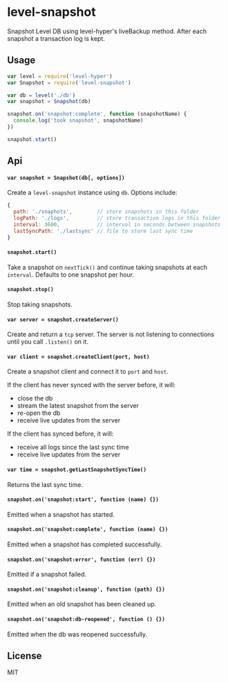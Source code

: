 # level-snapshot

Snapshot Level DB using level-hyper's liveBackup method. After each snapshot a transaction log is kept.

## Usage

```js
var level = require('level-hyper')
var Snapshot = require('level-snapshot')

var db = level('./db')
var snapshot = Snapshot(db)

snapshot.on('snapshot:complete', function (snapshotName) {
  console.log('took snapshot', snapshotName)
})

snapshot.start()
```

## Api

#### `var snapshot = Snapshot(db[, options])`

Create a `level-snapshot` instance using `db`. Options include:

```js
{
  path: './snaphots',        // store snapshots in this folder
  logPath: './logs',         // store transaction logs in this folder
  interval: 3600,            // interval in seconds between snapshots
  lastSyncPath: './lastsync' // file to store last sync time
}
```

#### `snapshot.start()`

Take a snapshot on `nextTick()` and continue taking snapshots at each `interval`. Defaults to one snapshot per hour.


#### `snapshot.stop()`

Stop taking snapshots.


#### `var server = snapshot.createServer()`

Create and return a `tcp` server. The server is not listening to connections until you call `.listen()` on it.


#### `var client = snapshot.createClient(port, host)`

Create a snapshot client and connect it to `port` and `host`.

If the client has never synced with the server before, it will:

* close the db
* stream the latest snapshot from the server
* re-open the db
* receive live updates from the server

If the client has synced before, it will:

* receive all logs since the last sync time
* receive live updates from the server

#### `var time = snapshot.getLastSnapshotSyncTime()`

Returns the last sync time.

#### `snapshot.on('snapshot:start', function (name) {})`

Emitted when a snapshot has started.

#### `snapshot.on('snapshot:complete', function (name) {})`

Emitted when a snapshot has completed successfully.

#### `snapshot.on('snapshot:error', function (err) {})`

Emitted if a snapshot failed.

#### `snapshot.on('snapshot:cleanup', function (path) {})`

Emitted when an old snapshot has been cleaned up.

#### `snapshot.on('snapshot:db-reopened', function () {})`

Emitted when the db was reopened successfully.


## License
MIT
